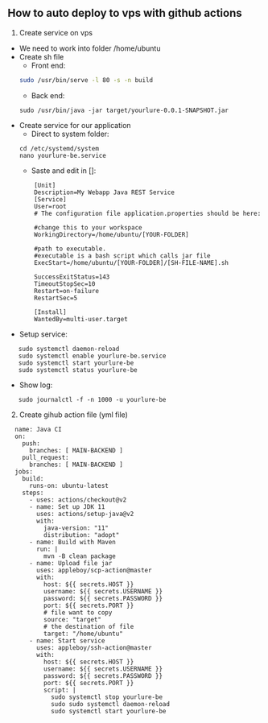 ## How to auto deploy to vps with github actions

1. Create service on vps
- We need to work into folder /home/ubuntu
- Create sh file
  + Front end:
  ```sh
  sudo /usr/bin/serve -l 80 -s -n build
  ```
  + Back end:
  ```
  sudo /usr/bin/java -jar target/yourlure-0.0.1-SNAPSHOT.jar
  ```
- Create service for our application
  + Direct to system folder:
  ```
  cd /etc/systemd/system
  nano yourlure-be.service
  ```
  + Saste and edit in []:
  ```
      [Unit]
      Description=My Webapp Java REST Service
      [Service]
      User=root
      # The configuration file application.properties should be here:

      #change this to your workspace
      WorkingDirectory=/home/ubuntu/[YOUR-FOLDER]

      #path to executable. 
      #executable is a bash script which calls jar file
      ExecStart=/home/ubuntu/[YOUR-FOLDER]/[SH-FILE-NAME].sh

      SuccessExitStatus=143
      TimeoutStopSec=10
      Restart=on-failure
      RestartSec=5

      [Install]
      WantedBy=multi-user.target
  ```
 + Setup service:
 ```
    sudo systemctl daemon-reload
    sudo systemctl enable yourlure-be.service
    sudo systemctl start yourlure-be
    sudo systemctl status yourlure-be
 ```
    
 + Show log:
 ```
    sudo journalctl -f -n 1000 -u yourlure-be
 ```

2. Create gihub action file (yml file)
```
  name: Java CI
  on:
    push:
      branches: [ MAIN-BACKEND ]
    pull_request:
      branches: [ MAIN-BACKEND ]
  jobs:
    build:
      runs-on: ubuntu-latest
    steps:
      - uses: actions/checkout@v2
      - name: Set up JDK 11
        uses: actions/setup-java@v2
        with:
          java-version: "11"
          distribution: "adopt"
      - name: Build with Maven
        run: |
          mvn -B clean package
      - name: Upload file jar
        uses: appleboy/scp-action@master
        with:
          host: ${{ secrets.HOST }}
          username: ${{ secrets.USERNAME }}
          password: ${{ secrets.PASSWORD }}
          port: ${{ secrets.PORT }}
          # file want to copy
          source: "target"
          # the destination of file
          target: "/home/ubuntu"
      - name: Start service
        uses: appleboy/ssh-action@master
        with:
          host: ${{ secrets.HOST }}
          username: ${{ secrets.USERNAME }}
          password: ${{ secrets.PASSWORD }}
          port: ${{ secrets.PORT }}
          script: |
            sudo systemctl stop yourlure-be
            sudo sudo systemctl daemon-reload
            sudo systemctl start yourlure-be
```

